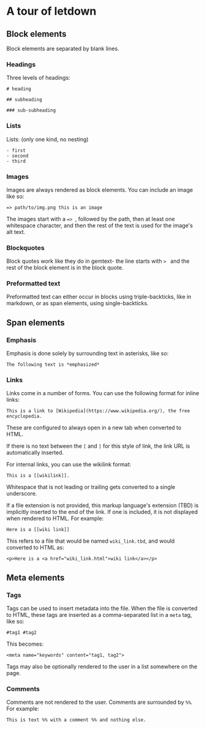 # A tour of letdown

## Block elements

Block elements are separated by blank lines.

### Headings

Three levels of headings:

```
# heading

## subheading

### sub-subheading
```

### Lists

Lists: (only one kind, no nesting)

```
- first
- second
- third
```

### Images

Images are always rendered as block elements. You can include an image like so:

```
=> path/to/img.png this is an image
```

The images start with a `=> `, followed by the path, then at least one whitespace
character, and then the rest of the text is used for the image's alt text.

### Blockquotes

Block quotes work like they do in gemtext- the line starts with `> ` and the 
rest of the block element is in the block quote.

### Preformatted text

Preformatted text can either occur in blocks using triple-backticks, like in 
markdown, or as span elements, using single-backticks.

## Span elements

### Emphasis

Emphasis is done solely by surrounding text in asterisks, like so: 

```
The following text is *emphasized*
```

### Links

Links come in a number of forms. You can use the following format for inline links:

```
This is a link to [Wikipedia](https://www.wikipedia.org/), the free encyclopedia.
```

These are configured to always open in a new tab when converted to HTML.

If there is no text between the `[` and `]` for this style of link, the link
URL is automatically inserted.

For internal links, you can use the wikilink format:

```
This is a [[wikilink]].
```

Whitespace that is not leading or trailing gets converted to a single underscore.

If a file extension is not provided, this markup language's extension (TBD) is
implicitly inserted to the end of the link. If one is included, it is not displayed
when rendered to HTML. For example:

```
Here is a [[wiki link]]
```

This refers to a file that would be named `wiki_link.tbd`, and would converted 
to HTML as:

```
<p>Here is a <a href="wiki_link.html">wiki link</a></p>
```

## Meta elements

### Tags

Tags can be used to insert metadata into the file. When the file is converted to
HTML, these tags are inserted as a comma-separated list in a `meta` tag, like so:

```
#tag1 #tag2
```

This becomes:

```
<meta name="keywords" content="tag1, tag2">
```

Tags may also be optionally rendered to the user in a list somewhere on the page.

### Comments

Comments are not rendered to the user. Comments are surrounded by `%%`. 
For example:

```
This is text %% with a comment %% and nothing else.
```
